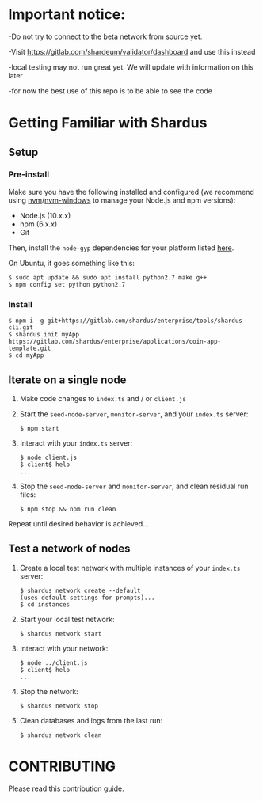 # Important notice:

-Do not try to connect to the beta network from source yet.

-Visit https://gitlab.com/shardeum/validator/dashboard and use this instead

-local testing may not run great yet. We will update with information on this later

-for now the best use of this repo is to be able to see the code

# Getting Familiar with Shardus

## Setup

### Pre-install

Make sure you have the following installed and configured (we recommend using [nvm](https://github.com/nvm-sh/nvm)/[nvm-windows](https://github.com/coreybutler/nvm-windows) to manage your Node.js and npm versions):

- Node.js (10.x.x)
- npm (6.x.x)
- Git

Then, install the `node-gyp` dependencies for your platform listed [here](https://www.npmjs.com/package/node-gyp#installation).

On Ubuntu, it goes something like this:

```
$ sudo apt update && sudo apt install python2.7 make g++
$ npm config set python python2.7
```

### Install

```
$ npm i -g git+https://gitlab.com/shardus/enterprise/tools/shardus-cli.git
$ shardus init myApp https://gitlab.com/shardus/enterprise/applications/coin-app-template.git
$ cd myApp
```

## Iterate on a single node

1. Make code changes to `index.ts` and / or `client.js`

2. Start the `seed-node-server`, `monitor-server`, and your `index.ts` server:

   ```
   $ npm start
   ```

3. Interact with your `index.ts` server:

   ```
   $ node client.js
   $ client$ help
   ...
   ```

4. Stop the `seed-node-server` and `monitor-server`, and clean residual run files:

   ```
   $ npm stop && npm run clean
   ```

Repeat until desired behavior is achieved...

## Test a network of nodes

1. Create a local test network with multiple instances of your `index.ts` server:

   ```
   $ shardus network create --default
   (uses default settings for prompts)...
   $ cd instances
   ```

2. Start your local test network:

   ```
   $ shardus network start
   ```

3. Interact with your network:

   ```
   $ node ../client.js
   $ client$ help
   ...
   ```

4. Stop the network:

   ```
   $ shardus network stop
   ```

5. Clean databases and logs from the last run:

   ```
   $ shardus network clean
   ```

# CONTRIBUTING

Please read this contribution [guide](./CONTRIBUTING.md).
